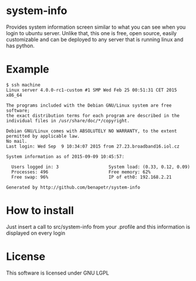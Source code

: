 # system-info
Provides system information screen similar to what you can see when you login to ubuntu server. Unlike that, this one is free, open source, easily customizable and can be deployed to any server that is running linux and has python.

Example
=========

```
$ ssh machine
Linux server 4.0.0-rc1-custom #1 SMP Wed Feb 25 00:51:31 CET 2015 x86_64

The programs included with the Debian GNU/Linux system are free software;
the exact distribution terms for each program are described in the
individual files in /usr/share/doc/*/copyright.

Debian GNU/Linux comes with ABSOLUTELY NO WARRANTY, to the extent
permitted by applicable law.
No mail.
Last login: Wed Sep  9 10:34:07 2015 from 27.23.broadband16.iol.cz

System information as of 2015-09-09 10:45:57:

  Users logged in: 3                   System load: (0.33, 0.12, 0.09)     
  Processes: 496                       Free memory: 62%                    
  Free swap: 96%                       IP of eth0: 192.168.2.21            

Generated by http://github.com/benapetr/system-info
```

How to install
================

Just insert a call to src/system-info from your .profile and this information is displayed on every login

License
==========

This software is licensed under GNU LGPL
